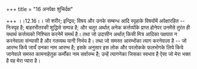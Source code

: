 +++
title = "16 अनपेक्षः शुचिर्दक्ष"

+++
।।12.16।। जो शरीर; इन्द्रिय; विषय और उनके सम्बन्ध आदि स्पृहाके विषयोंमें
अपेक्षारहित -- निःस्पृह है; बाहरभीतरकी शुद्धिसे सम्पन्न है; और चतुर
अर्थात् अनेक कर्त्तव्योंके प्राप्त होनेपर उनमेंसे तुरंत ही यथार्थ
कर्त्तव्यको निश्चित करनेमें समर्थ है। तथा जो उदासीन अर्थात् किसी मित्र
आदिका पक्षपात न करनेवाला संन्यासी है और गतव्यथ यानी निर्भय है। तथा जो
समस्त आरम्भोंका त्याग करनेवाला है -- जो आरम्भ किये जायँ उनका नाम आरम्भ
है; इसके अनुसार इस लोक और परलोकके फलभोगके लिये किये जानेवाले समस्त
कामनाहेतुक कर्मोंका नाम सर्वारम्भ है; उन्हें त्यागनेका जिसका स्वभाव है
ऐसा जो मेरा भक्त है वह मेरा प्यारा है।
